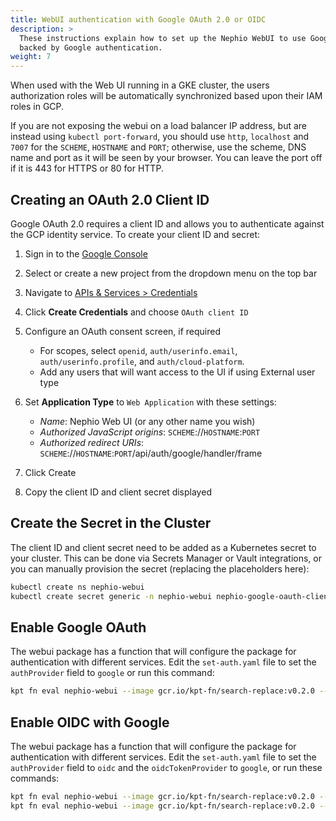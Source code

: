 ```yaml
---
title: WebUI authentication with Google OAuth 2.0 or OIDC
description: >
  These instructions explain how to set up the Nephio WebUI to use Google OAuth 2.0 for authentication, or using OIDC
  backed by Google authentication. 
weight: 7
---
```



When used with the Web UI running in a GKE cluster, the users authorization roles will be automatically synchronized
based upon their IAM roles in GCP.

If you are not exposing the webui on a load balancer IP address, but are instead using `kubectl port-forward`, you
should use `http`, `localhost` and `7007` for the `SCHEME`, `HOSTNAME` and `PORT`; otherwise, use the scheme, DNS name
and port as it will be seen by your browser. You can leave the port off if it is 443 for HTTPS or 80 for HTTP.

## Creating an OAuth 2.0 Client ID

Google OAuth 2.0 requires a client ID and allows you to authenticate against the GCP identity service. To create your
client ID and secret:

1. Sign in to the [Google Console](https://console.cloud.google.com)
2. Select or create a new project from the dropdown menu on the top bar
3. Navigate to [APIs & Services > Credentials](https://console.cloud.google.com/apis/credentials)
4. Click **Create Credentials** and choose `OAuth client ID`
5. Configure an OAuth consent screen, if required

   - For scopes, select `openid`, `auth/userinfo.email`, `auth/userinfo.profile`, and `auth/cloud-platform`.
   - Add any users that will want access to the UI if using External user type

6. Set **Application Type** to `Web Application` with these settings:

   - *Name*: Nephio Web UI (or any other name you wish)
   - *Authorized JavaScript origins*: `SCHEME`://`HOSTNAME`:`PORT`
   - *Authorized redirect URIs*: `SCHEME`://`HOSTNAME`:`PORT`/api/auth/google/handler/frame

7. Click Create
8. Copy the client ID and client secret displayed

## Create the Secret in the Cluster

The client ID and client secret need to be added as a Kubernetes secret to your cluster. This can be done via Secrets
Manager or Vault integrations, or you can manually provision the secret (replacing the placeholders here):

```bash
kubectl create ns nephio-webui
kubectl create secret generic -n nephio-webui nephio-google-oauth-client --from-literal=client-id=CLIENT_ID_PLACEHOLDER --from-literal=client-secret=CLIENT_SECRET_PLACEHOLDER
```

## Enable Google OAuth

The webui package has a function that will configure the package for authentication with different services. Edit the
`set-auth.yaml` file to set the `authProvider` field to `google` or run this command:

```bash
kpt fn eval nephio-webui --image gcr.io/kpt-fn/search-replace:v0.2.0 --match-name set-auth -- 'by-path=authProvider' 'put-value=google'
```
## Enable OIDC with Google

The webui package has a function that will configure the package for authentication with different services. Edit the
`set-auth.yaml` file to set the `authProvider` field to `oidc` and the `oidcTokenProvider` to `google`, or run these
commands:

```bash
kpt fn eval nephio-webui --image gcr.io/kpt-fn/search-replace:v0.2.0 --match-name set-auth -- 'by-path=authProvider' 'put-value=oidc'
kpt fn eval nephio-webui --image gcr.io/kpt-fn/search-replace:v0.2.0 --match-name set-auth -- 'by-path=oidcTokenProvider' 'put-value=google'
```
